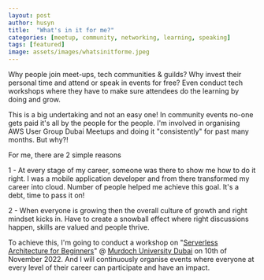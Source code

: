 ```yaml
---
layout: post
author: husyn
title:  "What's in it for me?"
categories: [meetup, community, networking, learning, speaking]
tags: [featured]
image: assets/images/whatsinitforme.jpeg
---
```


Why people join meet-ups, tech communities & guilds? Why invest their personal time and attend or speak in events for free? Even conduct tech workshops where they have to make sure attendees do the learning by doing and grow.

This is a big undertaking and not an easy one! In community events no-one gets paid it's all by the people for the people. I'm involved in organising AWS User Group Dubai Meetups and doing it "consistently" for past many months. But why?! 

For me, there are 2 simple reasons

1 - At every stage of my career, someone was there to show me how to do it right. I was a mobile application developer and from there transformed my career into cloud. Number of people helped me achieve this goal. It's a debt, time to pass it on!

2 - When everyone is growing then the overall culture of growth and right mindset kicks in. Have to create a snowball effect where right discussions happen, skills are valued and people thrive. 

To achieve this, I'm going to conduct a workshop on "[Serverless Architecture for Beginners](https://www.meetup.com/aws-dubai/events/289456898/)" @ [Murdoch University Dubai](https://www.murdochuniversitydubai.com) on 10th of November 2022. And I will continuously organise events where everyone at every level of their career can participate and have an impact.
